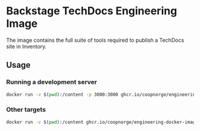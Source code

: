 # Backstage TechDocs Engineering Image

The image contains the full suite of tools required to publish a TechDocs site
in Inventory.

## Usage

### Running a development server

```bash
docker run -v $(pwd):/content -p 3000:3000 ghcr.io/coopnorge/engineering-docker-images/e0/techdocs-cli techdocs-cli serve --no-docker -v
```

### Other targets

```bash
docker run -v $(pwd):/content ghcr.io/coopnorge/engineering-docker-images/e0/techdocs help
```
